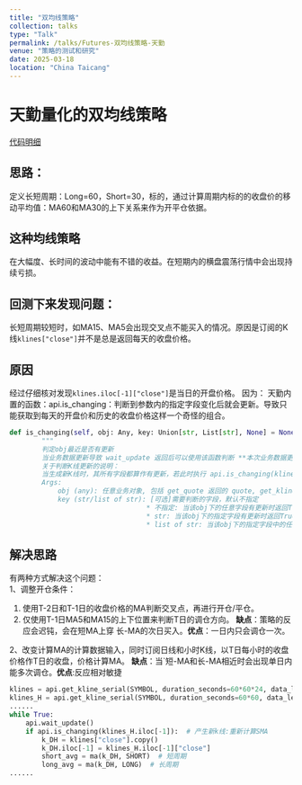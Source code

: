 ```yaml
---
title: "双均线策略"
collection: talks
type: "Talk"
permalink: /talks/Futures-双均线策略-天勤
venue: "策略的测试和研究"
date: 2025-03-18
location: "China Taicang"
---
```


# 天勤量化的双均线策略  
[代码明细](https://doc.shinnytech.com/tqsdk/latest/demo/strategy.html#doublema )
 
## 思路：  
定义长短周期：Long=60，Short=30，标的，通过计算周期内标的的收盘价的移动平均值：MA60和MA30的上下关系来作为开平仓依据。  
## 这种均线策略  
在大幅度、长时间的波动中能有不错的收益。在短期内的横盘震荡行情中会出现持续亏损。  
## 回测下来发现问题：  
长短周期较短时，如MA15、MA5会出现交叉点不能买入的情况。原因是订阅的K线`klines["close"]`并不是总是返回每天的收盘价格。  
## 原因  
经过仔细核对发现`klines.iloc[-1]["close"]`是当日的开盘价格。 因为： 天勤内置的函数：api.is_changing：判断到参数内的指定字段变化后就会更新。导致只能获取到每天的开盘价和历史的收盘价格这样一个奇怪的组合。
```python
def is_changing(self, obj: Any, key: Union[str, List[str], None] = None) -> bool:
        """
        判定obj最近是否有更新
        当业务数据更新导致 wait_update 返回后可以使用该函数判断 **本次业务数据更新是否包含特定obj或其中某个字段** 。
        关于判断K线更新的说明：
        当生成新K线时，其所有字段都算作有更新，若此时执行 api.is_changing(klines.iloc[-1]) 则一定返回True。
        Args:
            obj (any): 任意业务对象, 包括 get_quote 返回的 quote, get_kline_serial 返回的 k_serial, get_account 返回的 account 等
            key (str/list of str): [可选]需要判断的字段，默认不指定
                                  * 不指定: 当该obj下的任意字段有更新时返回True, 否则返回 False.
                                  * str: 当该obj下的指定字段有更新时返回True, 否则返回 False.
                                  * list of str: 当该obj下的指定字段中的任何一个字段有更新时返回True, 否则返回 False
```
## 解决思路  
有两种方式解决这个问题：  
1、调整开仓条件：
 1. 使用T-2日和T-1日的收盘价格的MA判断交叉点，再进行开仓/平仓。
 2. 仅使用T-1日MA5和MA15的上下位置来判断T日的调仓方向。
**缺点**：策略的反应会迟钝，会在短MA上穿 长-MA的次日买入。**优点**：一日内只会调仓一次。

2、改变计算MA的计算数据输入，同时订阅日线和小时K线，以T日每小时的收盘价格作T日的收盘，价格计算MA。 
**缺点**：当`短-MA和长-MA相近时会出现单日内能多次调仓。**优点**:反应相对敏捷
```python
klines = api.get_kline_serial(SYMBOL, duration_seconds=60*60*24, data_length=data_length)
klines_H = api.get_kline_serial(SYMBOL, duration_seconds=60*60, data_length=data_length)
......
while True:
    api.wait_update()
    if api.is_changing(klines_H.iloc[-1]):  # 产生新k线:重新计算SMA
        k_DH = klines["close"].copy()
        k_DH.iloc[-1] = klines_H.iloc[-1]["close"]
        short_avg = ma(k_DH, SHORT)  # 短周期
        long_avg = ma(k_DH, LONG)  # 长周期
......
```


